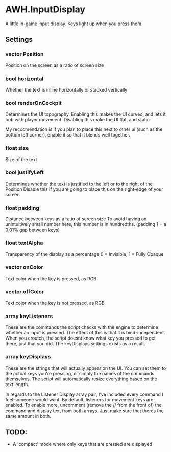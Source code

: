 # AWH.InputDisplay
A little in-game input display.
Keys light up when you press them.

## Settings

### vector Position
Position on the screen as a ratio of screen size
### bool horizontal
Whether the text is inline horizontally or stacked vertically
### bool renderOnCockpit
Determines the UI topography.
Enabling this makes the UI curved, and lets it bob with player movement.
Disabling this make the UI flat, and static.

My reccomendation is if you plan to place this next to other ui (such as the bottom left corner),
enable it so that it blends well together.
### float size
Size of the text
### bool justifyLeft
Determines whether the text is justified to the left or to the right of the Position
Disable this if you are going to place this on the right-edge of your screen
### float padding
Distance between keys as a ratio of screen size
To avoid having an unintuitively small number here, this number is in hundredths. (padding 1 = a 0.01% gap between keys)
### float textAlpha
Transparency of the display as a percentage
0 = Invisible, 1 = Fully Opaque
### vector onColor
Text color when the key is pressed, as RGB
### vector offColor
Text color when the key is not pressed, as RGB
### array<int> keyListeners
These are the commands the script checks with the engine to determine whether an input is pressed.
The effect of this is that it is bind-independent. 
When you croutch, the script doesnt know what key you pressed to get there, just that you did.
The keyDisplays settings exists as a result.
### array<string> keyDisplays
These are the strings that will actually appear on the UI.
You can set them to the actual keys you're pressing, or simply the names of the commands themselves.
The script will automatically resize everything based on the text length.

In regards to the Listener Display array pair, I've included every command I feel someone would want.
By default, listeners for movement keys are enabled. 
To enable more, uncomment (remove the // from the front of) the command and display text from both arrays.
Just make sure that theres the same amount in both.

## TODO:
- A 'compact' mode where only keys that are pressed are displayed
